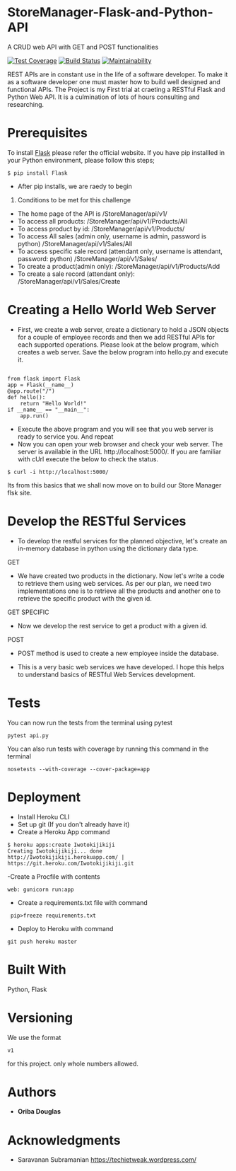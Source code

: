 # StoreManager-Flask-and-Python-API
A CRUD web API with GET and POST functionalities 

[![Test Coverage](https://api.codeclimate.com/v1/badges/a99a88d28ad37a79dbf6/test_coverage)](https://codeclimate.com/github/codeclimate/codeclimate/test_coverage)
[![Build Status](https://travis-ci.org/bearded7/StoreManager-Flask-and-Python-API.svg?branch=develop)](https://travis-ci.org/bearded7/StoreManager-Flask-and-Python-API?branch=develop)
[![Maintainability](https://api.codeclimate.com/v1/badges/de3d25a8dafaada7833c/maintainability)](https://codeclimate.com/github/bearded7/StoreManager-Flask-and-Python-API/maintainability)

REST APIs are in constant use in the life of a software developer. To make it as a software developer one must master how to build well designed and  functional APIs.
The Project is my First trial at craeting a RESTful Flask and Python Web API.
It is a culmination of lots of hours consulting and researching.

# Prerequisites

 To install [Flask](http://flask.pocoo.org/) please refer the official website. If you have pip installled in your Python environment, please follow this steps;
```
$ pip install Flask
```
- After pip installs, we are raedy to begin

1. Conditions to be met for this challenge

- The home page of the API is /StoreManager/api/v1/
- To access all products: /StoreManager/api/v1/Products/All
- To access product by id: /StoreManager/api/v1/Products/<productId>
- To access All sales (admin only, username is admin, password is python) /StoreManager/api/v1/Sales/All
- To access specific sale record (attendant only, username is attendant, password: python) /StoreManager/api/v1/Sales/<salesId>
- To create a product(admin only): /StoreManager/api/v1/Products/Add
- To create a sale record (attendant only): /StoreManager/api/v1/Sales/Create

# Creating a Hello World Web Server

- First, we create a web server, create a dictionary to hold a JSON objects for a couple of employee records and then we add RESTful APIs for each supported operations. Please look at the below program, which creates a web server. Save the below program into hello.py and execute it.

```

from flask import Flask
app = Flask(__name__)
@app.route("/")
def hello():
    return "Hello World!"
if __name__ == "__main__":
    app.run()
```
- Execute the above program and you will see that you web server is ready to service you.
And repeat
- Now you can open your web browser and check your web server. The server is available in the URL http://localhost:5000/. If you are familiar with cUrl execute the below to check the status.

```
$ curl -i http://localhost:5000/
```

Its from this basics that we shall now move on to build our Store Manager flsk site.

# Develop the RESTful Services

- To develop the restful services for the planned objective, let's create an in-memory database in python using the dictionary data type.

GET
- We have created two products in the dictionary. Now let's write a code to retrieve them using web services. As per our plan, we need two implementations one is to retrieve all the products and another one to retrieve the specific product with the given id.

GET SPECIFIC
- Now we develop the rest service to get a product with a given id.

POST
- POST method is used to create a new employee inside the database.

- This is a very basic web services we have developed.  I hope this helps to understand basics of RESTful Web Services development.


# Tests

You can now run the tests from the terminal using pytest
```
pytest api.py
```
You can also run tests with coverage by running this command in the terminal
```
nosetests --with-coverage --cover-package=app
```

# Deployment

- Install Heroku CLI
- Set up git (If you don't already have it)
- Create a Heroku App  command 

```
$ heroku apps:create Iwotokijikiji
Creating Iwotokijikiji... done
http://Iwotokijikiji.herokuapp.com/ | https://git.heroku.com/Iwotokijikiji.git
```

-Create a Procfile with contents 

```
web: gunicorn run:app
```

- Create a requirements.txt file with command 

```
 pip>freeze requirements.txt
```

- Deploy to Heroku with command  

``` 
git push heroku master
```

# Built With

 Python, Flask


# Versioning
  
We use the format   
``` 
v1
```
for this project. only whole numbers allowed. 

# Authors

* **Oriba Douglas** 


# Acknowledgments

* Saravanan Subramanian https://techietweak.wordpress.com/


